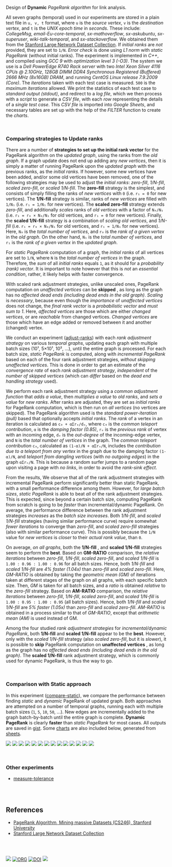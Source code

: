 Design of **Dynamic** *PageRank algorithm* for link analysis.

All seven graphs (temporal) used in our experiments are stored in a plain
text file in `u, v, t` format, where `u` is the *source vertex*, `v` is the
*destination vertex*, and `t` is the *UNIX epoch time* in *seconds*. These
include: *CollegeMsg*, *email-Eu-core-temporal*, *sx-mathoverflow*,
*sx-askubuntu*, *sx-superuser*, *wiki-talk-temporal*, and *sx-stackoverflow*.
We obtained them from the [Stanford Large Network Dataset Collection].
If *initial ranks* are *not* provided, they are set to `1/N`. *Error check*
is done using *L1 norm* with *static PageRank* (without initial ranks). The
experiment is implemented in *C++*, and compiled using *GCC 9* with
*optimization level 3 (-O3)*. The system we use is a *Dell PowerEdge R740 Rack*
*server* with two *Intel Xeon Silver 4116 CPUs @ 2.10GHz*, *128GB DIMM DDR4*
*Synchronous Registered (Buffered) 2666 MHz (8x16GB) DRAM*, and running
*CentOS Linux release 7.9.2009 (Core)*. The *iterations* taken with each test
case is measured. `500` is the *maximum iterations* allowed. We print the
statistics of each test case to *standard output (stdout)*, and redirect to a
*log file*, which we then process with a *script* to generate a *CSV file*,
with each *row* representing the details of a *single test case*. This *CSV file*
is imported into *Google Sheets*, and necessary tables are set up with the
help of the *FILTER* function to create the *charts*.

<br>


### Comparing strategies to Update ranks

There are a number of **strategies to set up the initial rank vector** for the
PageRank algorithm on the *updated graph*, using the ranks from the *old graph*.
If a graph update does not end up adding any *new vertices*, then it is simply
a matter of running PageRank upon the *updated graph* with the previous ranks,
as the *initial ranks*. If however, some new vertices have been added, and/or
some old vertices have been removed, one of the following strategies may be
used to adjust the *initial ranks*: *zero-fill*, *1/N-fill*, *scaled zero-fill*,
or *scaled 1/N-fill*. The **zero-fill** strategy is the simplest, and consists
of simply filling the ranks of *new vertices* with `0` (i.e. `r₁ = 0` for new
vertices). The **1/N-fill** strategy is similar, ranks of *new vertices* are
filled with `1/N₁` (i.e. `r₁ = 1/N₁` for new vertices). The **scaled zero-fill**
strategy extends *zero-fill*, and additionally *scales* ranks of *old vertices*
with a factor of `N₀/N₁` (i.e. `r₁ = r₀ × N₀/N₁` for old vertices, and `r₁ = 0`
for new vertices). Finally, the **scaled 1/N-fill** strategy is a combination of
*scaling old vertices*, and *1/N-fill* (i.e. `r₁ = r₀ × N₀/N₁` for old vertices,
and `r₁ = 1/N₁` for new vertices). Here, `N₀` is the *total number of vertices*,
and `r₀` is the *rank of a given vertex* in the *old graph*. On the other hand,
`N₁` is the *total number of vertices*, and `r₁` is the *rank of a given vertex*
in the *updated graph*.

For *static PageRank* computation of a graph, the *initial ranks* of all vertices
are set to `1/N`, where `N` is the *total number of vertices* in the graph.
Therefore, the *sum* of all *initial ranks* equals `1`, as it should for a
*probability (rank) vector*. It is important to note however that this is *not*
an *essential condition*, rather, it likely helps with faster convergence.

With scaled rank adjustment strategies, unlike unscaled ones, PageRank computation
on *unaffected vertices* can be **skipped** , as long as the graph has no *affected*
*dead ends (including dead ends in the old graph)*. *Scaling* is *necessary*,
because even though the *importance* of *unaffected vertices* does not change,
the *final rank vector* is a *probabilistic vector* and *must sum to 1*. Here,
*affected vertices* are those which are either *changed vertices*, or are *reachable*
from changed vertices. *Changed vertices* are those which have an edge added or
removed between it and another (changed) vertex.

We conduct an experiment ([adjust-ranks]) with each *rank adjustment strategy*
on various *temporal graphs*, updating each graph with multiple batch sizes
(10¹, 5×10¹, 10², ...), until the entire graph is processed. For each batch
size, *static PageRank* is computed, along with *incremental PageRank* based on
each of the four rank adjustment strategies, *without skipping unaffected*
*vertices*. This is done in order to get an estimate of the *convergence rate* of
each *rank adjustment strategy*, *independent* of the *number of skipped*
*vertices* (which can *differ* based on the *dead end handling strategy* used).

We perform each rank adjustment strategy using a *common adjustment function*
that *adds a value*, then *multiplies a value* to *old ranks*, and *sets a value*
for *new ranks*. After ranks are adjusted, they are set as *initial ranks* for
PageRank computation, which is then run on *all vertices* (no vertices are
skipped). The PageRank algorithm used is the *standard power-iteration (pull)*
based that optionally accepts *initial ranks*. The *rank* of a vertex in an
iteration is calculated as `c₀ + αΣrₑ/dₑ`, where `c₀` is the *common teleport*
*contribution*, `α` is the *damping factor (0.85)*, `rₑ` is the *previous rank*
of vertex with an incoming edge, `dₑ` is the *out-degree* of the incoming-edge
vertex, and `N` is the *total number of vertices* in the graph. The *common*
*teleport contribution* `c₀`, calculated as `(1-α)/N + αΣrₙ/N`, includes the
*contribution due to a teleport from any vertex* in the graph due to the damping
factor `(1-α)/N`, and *teleport from dangling vertices* (with *no outgoing*
*edges*) in the graph `αΣrₙ/N`. This is because a random surfer jumps to a random
page upon visiting a page with *no links*, in order to avoid the *rank-sink effect*.

From the results, We observe that all of the rank adjustment strategies with
incremental PageRank perform significantly better than static PageRank, with a
small performance difference among them. However, for *large batch sizes*,
*static PageRank* is able to beat *all* of the rank adjustment strategies. This
is expected, since beyond a certain batch size, computing PageRank from
scratch is going to be *faster* than incremental/dynamic PageRank. On average, the
performance difference between the rank adjustment strategies *increases*
as the *batch size increases*. Both *1/N-fill*, and *scaled 1/N-fill* strategies
(having similar performance curve) require somewhat *fewer iterations* to
converge than *zero-fill*, and *scaled zero-fill* strategies (also with similar
performance curve). This is possibly because the `1/N` value for *new vertices*
is *closer* to their *actual rank value*, than `0`.

On average, *on all graphs*, both the **1/N-fill** , and **scaled 1/N-fill**
strategies seem to perform the **best**. Based on **GM-RATIO** comparison, the
*relative iterations* between *zero-fill*, *1/N-fill*, *scaled zero-fill*, and
*scaled 1/N-fill* is `1.00 : 0.96 : 1.00 : 0.96` for all batch sizes. Hence,
both *1/N-fill* and *scaled 1/N-fill* are *4% faster (1.04x)* than *zero-fill*
and *scaled zero-fill*. Here, *GM-RATIO* is obtained by taking the *geometric*
*mean (GM)* of iterations taken at different stages of the graph on all graphs,
with each specific batch size. Then, *GM* is taken for all batch sizes, and a
*ratio* is obtained *relative* to the *zero-fill* strategy. Based on **AM-RATIO**
comparison, the *relative iterations* between *zero-fill*, *1/N-fill*, *scaled*
*zero-fill*, and *scaled 1/N-fill* is `1.00 : 0.95 : 1.00 : 0.95` (all batch
sizes). Hence, both *1/N-fill* and *scaled 1/N-fill* are *5% faster (1.05x)*
than *zero-fill* and *scaled zero-fill*. *AM-RATIO* is obtained in a process
similar to that of *GM-RATIO*, except that *arithmetic mean (AM)* is used
instead of GM.

Among the four studied *rank adjustment strategies* for *incremental/dynamic PageRank*,
both **1/N-fill** and **scaled 1/N-fill** appear to be the **best**. However,
only with the *scaled 1/N-fill* strategy (also *scaled zero-fill*, but it is
*slower*), it is possible to **skip** PageRank computation on **unaffected**
**vertices** , as long as the graph has no *affected dead ends (including dead*
*ends in the old graph)*. The **scaled 1/N-fill** rank adjustment strategy,
which is commonly used for dynamic PageRank, is thus the way to go.

[adjust-ranks]: https://github.com/puzzlef/pagerank-dynamic/tree/adjust-ranks

<br>


### Comparison with Static approach

In this experiment ([compare-static]), we compare the performance between
finding *static* and *dynamic* PageRank of updated graph. Both approaches are
attempted on a number of temporal graphs, running each with multiple batch sizes
(`1`, `5`, `10`, `50`, ...). New edges are incrementally added to the graph
batch-by-batch until the entire graph is complete. **Dynamic PageRank** is
clearly **faster** than *static PageRank* for most cases. All outputs are saved
in [gist]. Some [charts] are also included below, generated from [sheets].

[![](https://i.imgur.com/4tWWPOT.gif)][sheets]
[![](https://i.imgur.com/VAHYT9C.gif)][sheets]
[![](https://i.imgur.com/opfSxQ9.gif)][sheets]
[![](https://i.imgur.com/gxzatLd.gif)][sheets]
[![](https://i.imgur.com/Gk1zBX3.gif)][sheets]
[![](https://i.imgur.com/4WLl0nt.gif)][sheets]
[![](https://i.imgur.com/QXdoot2.gif)][sheets]
[![](https://i.imgur.com/GYh1SV0.gif)][sheets]
[![](https://i.imgur.com/WFKWsuy.gif)][sheets]
[![](https://i.imgur.com/B2SDRKB.gif)][sheets]
[![](https://i.imgur.com/BdXE8ly.gif)][sheets]
[![](https://i.imgur.com/d1Qw1AF.gif)][sheets]
[![](https://i.imgur.com/3zo6nzy.gif)][sheets]
[![](https://i.imgur.com/v5y3qiY.gif)][sheets]

[compare-static]: https://github.com/puzzlef/pagerank-dynamic-tofu/tree/compare-static

<br>


### Other experiments

- [measure-tolerance](https://github.com/puzzlef/pagerank-dynamic-tofu/tree/measure-tolerance)

<br>
<br>


## References

- [PageRank Algorithm, Mining massive Datasets (CS246), Stanford University](https://www.youtube.com/watch?v=ke9g8hB0MEo)
- [Stanford Large Network Dataset Collection]

<br>
<br>


[![](https://i.imgur.com/0TfMELc.jpg)](https://www.youtube.com/watch?v=tIybKX2NKeo)
[![ORG](https://img.shields.io/badge/org-puzzlef-green?logo=Org)](https://puzzlef.github.io)
[![DOI](https://zenodo.org/badge/367267258.svg)](https://zenodo.org/badge/latestdoi/367267258)
![](https://ga-beacon.deno.dev/G-KD28SG54JQ:hbAybl6nQFOtmVxW4if3xw/github.com/puzzlef/pagerank-dynamic)

[Prof. Dip Sankar Banerjee]: https://sites.google.com/site/dipsankarban/
[Prof. Kishore Kothapalli]: https://faculty.iiit.ac.in/~kkishore/
[SuiteSparse Matrix Collection]: https://sparse.tamu.edu/
[Stanford Large Network Dataset Collection]: http://snap.stanford.edu/data/index.html
[pull]: https://github.com/puzzlef/pagerank
[CSR]: https://github.com/puzzlef/pagerank
[gist]: https://gist.github.com/wolfram77/d07a9ebe2e5517b7397cdffb26e8c7ce
[charts]: https://photos.app.goo.gl/dcQWY7z1HEdPAqre8
[sheets]: https://docs.google.com/spreadsheets/d/1b6fuE9dRbAbQanCl2rDXc-K2xpIUSg7Mw_dzVnFbkD8/edit?usp=sharing
